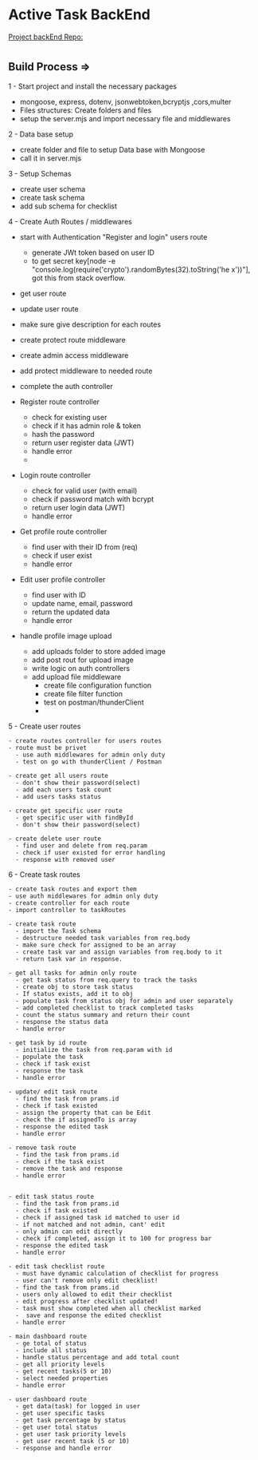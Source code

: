 # Active Task BackEnd

[Project backEnd Repo:](https://github.com/1001hadi/activeTasks-FE)

#

## Build Process =>

1 - Start project and install the necessary packages

- mongoose, express, dotenv, jsonwebtoken,bcryptjs ,cors,multer
- Files structures: Create folders and files
- setup the server.mjs and import necessary file and middlewares

2 - Data base setup

- create folder and file to setup Data base with Mongoose
- call it in server.mjs

3 - Setup Schemas

- create user schema
- create task schema
- add sub schema for checklist

4 - Create Auth Routes / middlewares

- start with Authentication "Register and login" users route
  - generate JWt token based on user ID
  - to get secret key[node -e "console.log(require('crypto').randomBytes(32).toString('he
    x'))"], got this from stack overflow.
- get user route
- update user route
- make sure give description for each routes
- create protect route middleware
- create admin access middleware
- add protect middleware to needed route
- complete the auth controller

- Register route controller
  - check for existing user
  - check if it has admin role & token
  - hash the password
  - return user register data (JWT)
  - handle error
  -
- Login route controller

  - check for valid user (with email)
  - check if password match with bcrypt
  - return user login data (JWT)
  - handle error

- Get profile route controller

  - find user with their ID from (req)
  - check if user exist
  - handle error

- Edit user profile controller

  - find user with ID
  - update name, email, password
  - return the updated data
  - handle error

- handle profile image upload
  - add uploads folder to store added image
  - add post rout for upload image
  - write logic on auth controllers
  - add upload file middleware
    - create file configuration function
    - create file filter function
    - test on postman/thunderClient
    -

5 - Create user routes

    - create routes controller for users routes
    - route must be privet
      - use auth middlewares for admin only duty
      - test on go with thunderClient / Postman

    - create get all users route
      - don't show their password(select)
      - add each users task count
      - add users tasks status

    - create get specific user route
      - get specific user with findById
      - don't show their password(select)

    - create delete user route
      - find user and delete from req.param
      - check if user existed for error handling
      - response with removed user

6 - Create task routes

    - create task routes and export them
    - use auth middlewares for admin only duty
    - create controller for each route
    - import controller to taskRoutes

    - create task route
      - import the Task schema
      - destructure needed task variables from req.body
      - make sure check for assigned to be an array
      - create task var and assign variables from req.body to it
      - return task var in response.

    - get all tasks for admin only route
      - get task status from req.query to track the tasks
      - create obj to store task status
      - If status exists, add it to obj
      - populate task from status obj for admin and user separately
      - add completed checklist to track completed tasks
      - count the status summary and return their count
      - response the status data
      - handle error

    - get task by id route
      - initialize the task from req.param with id
      - populate the task
      - check if task exist
      - response the task
      - handle error

    - update/ edit task route
      - find the task from prams.id
      - check if task existed
      - assign the property that can be Edit
      - check the if assignedTo is array
      - response the edited task
      - handle error

    - remove task route
      - find the task from prams.id
      - check if the task exist
      - remove the task and response
      - handle error


    - edit task status route
      - find the task from prams.id
      - check if task existed
      - check if assigned task id matched to user id
      - if not matched and not admin, cant' edit
      - only admin can edit directly
      - check if completed, assign it to 100 for progress bar
      - response the edited task
      - handle error

    - edit task checklist route
      - must have dynamic calculation of checklist for progress
      - user can't remove only edit checklist!
      - find the task from prams.id
      - users only allowed to edit their checklist
      - edit progress after checklist updated!
      - task must show completed when all checklist marked
      -  save and response the edited checklist
      - handle error

    - main dashboard route
      - ge total of status
      - include all status
      - handle status percentage and add total count
      - get all priority levels
      - get recent tasks(5 or 10)
      - select needed properties
      - handle error

    - user dashboard route
      - get data(task) for logged in user
      - get user specific tasks
      - get task percentage by status
      - get user total status
      - get user task priority levels
      - get user recent task (5 or 10)
      - response and handle error
